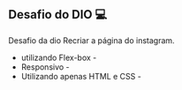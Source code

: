 
Desafio do DIO 💻
----------------------------------
Desafio da dio Recriar a página do instagram.

- utilizando Flex-box -
- Responsivo -
- Utilizando apenas HTML e CSS -
